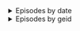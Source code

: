 <details><summary>Episodes by date</summary>
##### Request
> ```javascript
> https --follow --timeout 3600 GET 'api.govorenefekt.bg/v1/episodes/by-date/20220101' x-api-key:'dc4f3ce4-f0fa-45f7-bc83-bc16477bc6e6'
> ```
##### Response
> ``` javascript
>  {
>      "count": 4,
>      "items": [
>	  {
>	      "geid": 13804,
>	      "guid": "3e9624de-71c6-4b26-9508-eb7e39b17fd5",
>	      "podcast_id": 242,
>	      "podcast_name": "Изпразнен Град",
>	      "link": "https://anchor.fm/izpraznen-grad/episodes/51---e1ccoes",
>	      "audio": "https://anchor.fm/s/481e0940/podcast/play/45555612/https%3A%2F%2Fd3ctxlq1ktw2nl.cloudfront.net%2Fstaging%2F2022-0-1%2F3729b95a-37e0-765b-fe7b-14fb49a2c7b0.mp3",
>	      "image": "https://d3t3ozftmdmh3i.cloudfront.net/production/podcast_uploaded_nologo400/11999280/11999280-1610796346362-701de25c5ee78.jpg",
>	      "title": "Еп 51 - Дебел г*з",
>	      "description": "<p>&nbsp;</p>",
>	      "pubdate": "Sat, 01 Jan 2022 10:00:48 GMT",
>	      "duration": "1:00:18",
>	      "explicit": null,
>	      "length": "115801364",
>	      "author": "Izpraznen Grad",
>	      "episodeno": "51",
>	      "seasonno": "1",
>	      "uri": "https://api.govorenefekt.bg/v1/episodes/by-geid/13804",
>	      "player": "https://podcastalot.com/playb/13804"
>	  },
>	  {
>	      "geid": 13805,
>	      "guid": "e82077f5-811b-4ddf-b026-369ba9c64e05",
>	      "podcast_id": 44,
>	      "podcast_name": "Животът е Прекрасен с Милена Голева",
>	      "link": "https://anchor.fm/milenagoleva/episodes/ep-e1ccsmg",
>	      "audio": "https://anchor.fm/s/435825bc/podcast/play/45559952/https%3A%2F%2Fd3ctxlq1ktw2nl.cloudfront.net%2Fstaging%2F2022-0-1%2F240263630-44100-2-199644357c73c.m4a",
>	      "image": "https://d3t3ozftmdmh3i.cloudfront.net/production/podcast_uploaded_nologo400/11198503/11198503-1634300755727-9f452d4973205.jpg",
>	      "title": "❤️ Продуктивно ново начало! Нова Луна в Козирог!",
>	      "description": "<p>🙏 БлагоДаря за подкрепата, положителното отношение и заедността! ❤️ Медитация по Новолуние: https://milenagoleva.com/izlekuvay-svoya-zhivot-tehnika-za-privlichane-na-izobilie/💎 Колекция авторски водени медитации от Милена Голева: https://milenagoleva.com/product-category/vodenimeditacii/vodeni-meditacii-digitalni/❤️ Онлайн семинари с Милена Голева: https://milenagoleva.com/onlayn-seminar/❤️ Авторска програма Парите и науката за Вибрациите: https://milenagoleva.com/parite-i-naukata-za-vibratsiite/❤️ Онлайн йога студио с Милена Голева: https://milenagoleva.com/online-yoga-s-milena-goleva/❤️ Групата ни в Instagram: https://www.instagram.com/milenagoleva_official/❤️ Групата ни в You Tube: https://www.youtube.com/c/МиленаГолева❤️ Групата ни във Facebook: https://www.facebook.com/milenagolevaofficial❤️ Spotify: https://open.spotify.com/show/5s6NQbTpqesmw4op28Jl0d?si=wyTuwInYToCENNSY_0OCYA❤️ Apple Podcast: https://podcasts.apple.com/bg/podcast/%D0%B6%D0%B8%D0%B2%D0%BE%D1%82%D1%8A%D1%82-%D0%B5-%D0%BF%D1%80%D0%B5%D0%BA%D1%80%D0%B0%D1%81%D0%B5%D0%BD-%D1%81-%D0%BC%D0%B8%D0%BB%D0%B5%D0%BD%D0%B0-%D0%B3%D0%BE%D0%BB%D0%B5%D0%B2%D0%B0/id1543778811❤️ Google Podcast: https://podcasts.google.com/feed/aHR0cHM6Ly9hbmNob3IuZm0vcy80MzU4MjViYy9wb2RjYXN0L3Jzcw?sa=X&amp;ved=2ahUKEwjuy5vqnczzAhVkVeUKHdL6B14Q9sEGegQIARAC</p>",
>	      "pubdate": "Sat, 01 Jan 2022 14:24:46 GMT",
>	      "duration": "48:54",
>	      "explicit": null,
>	      "length": "47458541",
>	      "author": "Milena Goleva",
>	      "episodeno": "",
>	      "seasonno": "",
>	      "uri": "https://api.govorenefekt.bg/v1/episodes/by-geid/13805",
>	      "player": "https://podcastalot.com/playb/13805"
>	  },
>	  {
>	      "geid": 13807,
>	      "guid": "bb62c114-5cfd-448d-b0ba-b295dc8b858c",
>	      "podcast_id": 259,
>	      "podcast_name": "Три Мазета",
>	      "link": "https://anchor.fm/tri-mazeta/episodes/94-----award-show-2021-e1cae8k",
>	      "audio": "https://anchor.fm/s/17251c20/podcast/play/45479636/https%3A%2F%2Fd3ctxlq1ktw2nl.cloudfront.net%2Fstaging%2F2021-11-30%2F16b45038-b491-a584-4ea9-00e16eee4dff.mp3",
>	      "image": "https://d3t3ozftmdmh3i.cloudfront.net/production/podcast_uploaded_nologo400/3783080/3783080-1584914004462-f9d28fe188234.jpg",
>	      "title": "Епизод #94 - Три Мазета award show 2021",
>	      "description": "<p>Честита Нова Година на всички! И за да затоврим 2021 година си спретнахме леко импровизирани награди за най-лоши, най-добри и най-криндж филми, игри, сериали и прочие.</p>\n<p>Пишете ни на trimazeta@gmail.com и ни последвайте тук:</p>\n<p><a href=\"https://www.facebook.com/trimazeta\">facebook </a>- https://www.facebook.com/trimazeta</p>\n<p><a href=\"https://www.youtube.com/channel/UCXxbKGELoSYiCy_Q7ExDgXQ\">youtube</a> - https://www.youtube.com/channel/UCXxbKGELoSYiCy_Q7ExDgXQ</p>\n<p>Timestamps:</p>\n<p>00:00 Начало</p>\n<p>01:15 Писмо за тирове</p>\n<p>04:45 Писмо за spotify wrapped</p>\n<p>09:30 Писмо кореспонденция за NFT</p>\n<p>25:50 Започва класацията: Worst video game remaster</p>\n<p>30:20 Best &amp; Worst movie</p>\n<p>45:00 Best &amp; Worst TV show</p>\n<p>54:35 Worst comic book movie or TV show</p>\n<p>1:00:05 Най-лош акцент</p>\n<p>1:03:08 Най-голям криндж</p>\n<p>1:08:25 Най-лоша перука, коса или грим</p>\n<p>1:13:00 Worst sequel or franchise</p>\n<p>1:17:13 Most generic movie</p>\n<p>1:18:55 Best Fast &amp; Furious character</p>\n<p>1:19:50 Best anime</p>\n<p>1:23:15 Most &amp; Least anticipated movie or TV show</p>\n<p>1:27:50 Most anticipated game</p>\n<p>1:30:32 Най-атрактивни дестинация за 2021 година</p>\n<p>1:33:45 Спортно събитие на 2021</p>\n<p>1:37:50 Най-глупаво звучащо ИМЕ на Isekai Anime</p>\n<p>1:43:50 Best NFT</p>\n<p>1:46:23 Best Три Мазета episode</p>",
>	      "pubdate": "Sat, 01 Jan 2022 23:00:00 GMT",
>	      "duration": "1:51:26",
>	      "explicit": null,
>	      "length": "105538123",
>	      "author": "Три Мазета",
>	      "episodeno": "1",
>	      "seasonno": "4",
>	      "uri": "https://api.govorenefekt.bg/v1/episodes/by-geid/13807",
>	      "player": "https://podcastalot.com/playb/13807"
>	  },
>	  {
>	      "geid": 18618,
>	      "guid": "b32a123d-5bd4-49e0-8fcc-92e057ab06eb",
>	      "podcast_id": 527,
>	      "podcast_name": "Пътят на родителя",
>	      "link": "https://anchor.fm/maria-petrova7/episodes/ep-e1cakum",
>	      "audio": "https://anchor.fm/s/78ee69e8/podcast/play/45486486/https%3A%2F%2Fd3ctxlq1ktw2nl.cloudfront.net%2Fstaging%2F2021-11-30%2F8ece85a4-bd56-9e4d-e2f8-891582eb6d20.mp3",
>	      "image": "https://d3t3ozftmdmh3i.cloudfront.net/production/podcast_uploaded_episode/20188906/20188906-1641288230481-2aa452a0e9bf.jpg",
>	      "title": "Какво ни дава изграждането на рутина?",
>	      "description": "Аз съм израстнала със съставяне на график и следването му. И дори и сега обичам да планирам и да имам предсказуемост. Но не всички родители обичат повторението и понякога е трудно да създадат постоянен ритъм. В този епизод, отговарям на два въпроса: \"Какво ни дава рутината?\" и \"Защо е важна за децата?\" и се надявам, че това може да помогне да погледнете на рутината с други очи.\nМоже да споделяте вашите истории, предложения и обратна връзка в страницата в Instagram (parentpath) и Facebook (Пътят на родителя) или на имейл: kirchevamariya@gmail.com.",
>	      "pubdate": "Sat, 01 Jan 2022 19:37:41 GMT",
>	      "duration": "14:49",
>	      "explicit": null,
>	      "length": "12487740",
>	      "author": "Мария Петрова",
>	      "episodeno": "5",
>	      "seasonno": "1",
>	      "uri": "https://api.govorenefekt.bg/v1/episodes/by-geid/18618",
>	      "player": "https://podcastalot.com/playb/18618"
>	  }
>      ]
>  }
> ```
</details>

<details><summary>Episodes by geid</summary>
##### Request
> ```javascript
> https --follow --timeout 3600 GET 'api.govorenefekt.bg/v1/episodes/by-geid/512' x-api-key:'dc4f3ce4-f0fa-45f7-bc83-bc16477bc6e6'
> ```
##### Response
> ``` javascript
> {
>    "items": [
>        {
>            "podcast_name": "Сутрешно предаване за мениджъри с Пламен Петров",
>            "category": "Education,Business,Management,Business",
>            "geid": 512,
>            "guid": "http://rss.castbox.fm/everest/album-687807c0a0424b2a8592389a43bd74b9-cc0ac0d4a68b49bea640070ccb15fe86",
>            "podcast_id": 12,
>            "link": "http://rss.castbox.fm/everest/album-687807c0a0424b2a8592389a43bd74b9-cc0ac0d4a68b49bea640070ccb15fe86",
>            "audio": "https://s3.castbox.fm/c5/4a/73/4d193242539f53eb8c868713c6.mp3",
>            "image": "https://s3.castbox.fm/7f/f5/9c/634d254b0dac4d41712a10ba5d.jpg",
>            "title": "6 от 75 глава на Аудио #книгастудендушзамениджъри",
>            "description": "6 от 75 глава на Аудио #книгастудендушзамениджъри \n\n---\nКнига \"Студен душ за мениджъри\" - http://www.equinox-partners.bg/cold-shower-for-managers-book.html\n\nХаштаг на книгата в LinkedIn и другите социални мрежи: #книгастудендушзамениджъри\n\nЕднодневно обучение за мениджъри \"Мотивация и ефективна комуникация\" - http://www.equinox-partners.bg/effective-communication-and-motivation-for-managers.html\n\n3-месечни лидерски програми (само затворени по поръчка на една компания) - http://www.equinox-partners.bg/management-development-program.html",
>            "pubdate": "Sat, 27 Jul 2019 18:23:03 +0000",
>            "duration": "00:01:44",
>            "explicit": null,
>            "length": "1251056",
>            "author": "",
>            "episodeno": "",
>            "seasonno": "",
>            "player": "https://podcastalot.com/playb/512"
>        }
>    ]
> }
> ```
</details>
